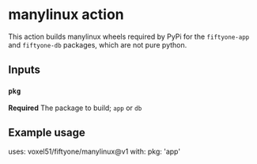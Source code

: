 # manylinux action

This action builds manylinux wheels required by PyPi for the `fiftyone-app` and
`fiftyone-db` packages, which are not pure python.

## Inputs

### `pkg`

**Required** The package to build; `app` or `db`

## Example usage

uses: voxel51/fiftyone/manylinux@v1
with:
  pkg: 'app'
